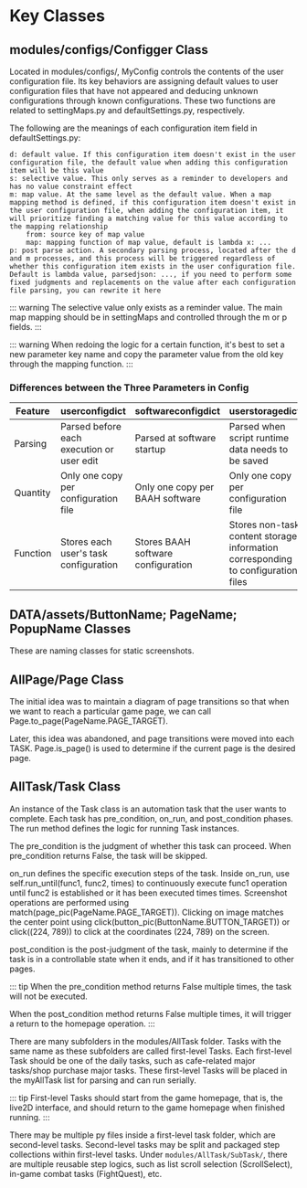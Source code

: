 # Key Classes

## modules/configs/Configger Class

Located in modules/configs/, MyConfig controls the contents of the user configuration file. Its key behaviors are assigning default values to user configuration files that have not appeared and deducing unknown configurations through known configurations. These two functions are related to settingMaps.py and defaultSettings.py, respectively.

The following are the meanings of each configuration item field in defaultSettings.py:
```
d: default value. If this configuration item doesn't exist in the user configuration file, the default value when adding this configuration item will be this value
s: selective value. This only serves as a reminder to developers and has no value constraint effect
m: map value. At the same level as the default value. When a map mapping method is defined, if this configuration item doesn't exist in the user configuration file, when adding the configuration item, it will prioritize finding a matching value for this value according to the mapping relationship
    from: source key of map value
    map: mapping function of map value, default is lambda x: ...
p: post parse action. A secondary parsing process, located after the d and m processes, and this process will be triggered regardless of whether this configuration item exists in the user configuration file. Default is lambda value, parsedjson: ..., if you need to perform some fixed judgments and replacements on the value after each configuration file parsing, you can rewrite it here
```

::: warning
The selective value only exists as a reminder value. The main map mapping should be in settingMaps and controlled through the m or p fields.
:::

::: warning
When redoing the logic for a certain function, it's best to set a new parameter key name and copy the parameter value from the old key through the mapping function.
:::

### Differences between the Three Parameters in Config

| Feature | userconfigdict | softwareconfigdict | userstoragedict |
| ---- | -------------- | ----------------- | ---------------- |
| Parsing | Parsed before each execution or user edit | Parsed at software startup | Parsed when script runtime data needs to be saved |
| Quantity | Only one copy per configuration file | Only one copy per BAAH software | Only one copy per configuration file |
| Function | Stores each user's task configuration | Stores BAAH software configuration | Stores non-task content storage information corresponding to configuration files |

## DATA/assets/ButtonName; PageName; PopupName Classes

These are naming classes for static screenshots.

## AllPage/Page Class

The initial idea was to maintain a diagram of page transitions so that when we want to reach a particular game page, we can call Page.to_page(PageName.PAGE_TARGET).

Later, this idea was abandoned, and page transitions were moved into each TASK. Page.is_page() is used to determine if the current page is the desired page.

## AllTask/Task Class

An instance of the Task class is an automation task that the user wants to complete. Each task has pre_condition, on_run, and post_condition phases. The run method defines the logic for running Task instances.

The pre_condition is the judgment of whether this task can proceed. When pre_condition returns False, the task will be skipped.

on_run defines the specific execution steps of the task. Inside on_run, use self.run_until(func1, func2, times) to continuously execute func1 operation until func2 is established or it has been executed times times. Screenshot operations are performed using match(page_pic(PageName.PAGE_TARGET)). Clicking on image matches the center point using click(button_pic(ButtonName.BUTTON_TARGET)) or click((224, 789)) to click at the coordinates (224, 789) on the screen.

post_condition is the post-judgment of the task, mainly to determine if the task is in a controllable state when it ends, and if it has transitioned to other pages.

::: tip
When the pre_condition method returns False multiple times, the task will not be executed.

When the post_condition method returns False multiple times, it will trigger a return to the homepage operation.
:::

There are many subfolders in the modules/AllTask folder. Tasks with the same name as these subfolders are called first-level Tasks. Each first-level Task should be one of the daily tasks, such as cafe-related major tasks/shop purchase major tasks. These first-level Tasks will be placed in the myAllTask list for parsing and can run serially.

::: tip
First-level Tasks should start from the game homepage, that is, the live2D interface, and should return to the game homepage when finished running.
:::

There may be multiple py files inside a first-level task folder, which are second-level tasks. Second-level tasks may be split and packaged step collections within first-level tasks. Under `modules/AllTask/SubTask/`, there are multiple reusable step logics, such as list scroll selection (ScrollSelect), in-game combat tasks (FightQuest), etc.